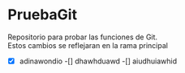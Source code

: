 # PruebaGit
Repositorio para probar las funciones de Git.\
Estos cambios se reflejaran en la rama principal
-[x] adinawondio
-[] dhawhduawd
-[] aiudhuiawhid
